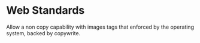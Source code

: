 # Web Standards

Allow a non copy capability with images tags that enforced by the operating system, backed by copywrite.
